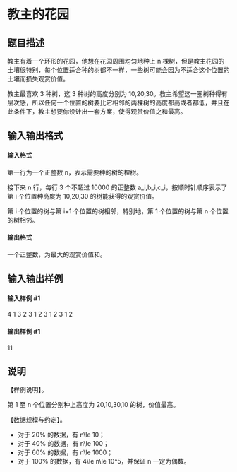 
# 教主的花园
## 题目描述
教主有着一个环形的花园，他想在花园周围均匀地种上 n 棵树，但是教主花园的土壤很特别，每个位置适合种的树都不一样，一些树可能会因为不适合这个位置的土壤而损失观赏价值。

教主最喜欢 3 种树，这 3 种树的高度分别为 10,20,30。教主希望这一圈树种得有层次感，所以任何一个位置的树要比它相邻的两棵树的高度都高或者都低，并且在此条件下，教主想要你设计出一套方案，使得观赏价值之和最高。
## 输入输出格式
#### 输入格式

第一行为一个正整数 n，表示需要种的树的棵树。

接下来 n 行，每行 3 个不超过 10000 的正整数 a_i,b_i,c_i，按顺时针顺序表示了第 i 个位置种高度为 10,20,30 的树能获得的观赏价值。

第 i 个位置的树与第 i+1 个位置的树相邻，特别地，第 1 个位置的树与第 n 个位置的树相邻。
#### 输出格式

一个正整数，为最大的观赏价值和。

## 输入输出样例
#### 输入样例 #1
4 
1 3 2 
3 1 2 
3 1 2 
3 1 2

#### 输出样例 #1
11
## 说明
【样例说明】。

第 1 至 n 个位置分别种上高度为 20,10,30,10 的树，价值最高。

【数据规模与约定】。

- 对于 20\% 的数据，有 n\le 10；
- 对于 40\% 的数据，有 n\le 100； 
- 对于 60\% 的数据，有 n\le 1000；
- 对于 100\% 的数据，有 4\le n\le 10^5，并保证 n 一定为偶数。
